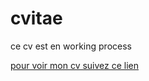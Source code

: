 # cvitae 

ce cv est en working process

[pour voir mon cv suivez ce lien](https://htmlpreview.github.io/?https://github.com/simplon-catherines/cvitae/blob/master/index.html)
